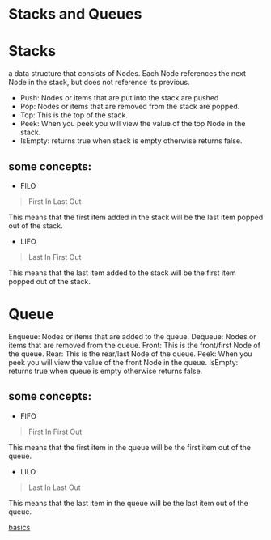 # Stacks and Queues

# Stacks
a data structure that consists of Nodes. Each Node references the next Node in the stack, but does not reference its previous.

- Push: Nodes or items that are put into the stack are pushed
- Pop: Nodes or items that are removed from the stack are popped. 
- Top: This is the top of the stack.
- Peek: When you peek you will view the value of the top Node in the stack.
- IsEmpty: returns true when stack is empty otherwise returns false.

## some concepts:
- FILO
> First In Last Out
> 
This means that the first item added in the stack will be the last item popped out of the stack.

- LIFO
> Last In First Out

This means that the last item added to the stack will be the first item popped out of the stack.

# Queue

Enqueue: Nodes or items that are added to the queue.
Dequeue: Nodes or items that are removed from the queue.
Front: This is the front/first Node of the queue.
Rear: This is the rear/last Node of the queue.
Peek: When you peek you will view the value of the front Node in the queue. 
IsEmpty: returns true when queue is empty otherwise returns false.

## some concepts:
- FIFO
> First In First Out

This means that the first item in the queue will be the first item out of the queue.

- LILO
> Last In Last Out

This means that the last item in the queue will be the last item out of the queue.



[basics]("https://pynote.readthedocs.io/en/latest/_images/stack_queue.png")
